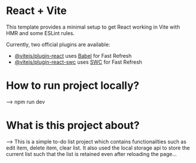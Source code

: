 # React + Vite

This template provides a minimal setup to get React working in Vite with HMR and some ESLint rules.

Currently, two official plugins are available:

- [@vitejs/plugin-react](https://github.com/vitejs/vite-plugin-react/blob/main/packages/plugin-react/README.md) uses [Babel](https://babeljs.io/) for Fast Refresh
- [@vitejs/plugin-react-swc](https://github.com/vitejs/vite-plugin-react-swc) uses [SWC](https://swc.rs/) for Fast Refresh

# How to run project locally?
--> npm run dev

# What is this project about?
--> This is a simple to-do list project which contains functionailties such as edit item, delete item, clear list. It also used the local storage api to store the current list such that the list is retained even after reloading the page...
